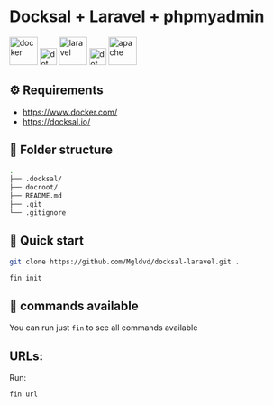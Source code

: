 # Docksal + Laravel + phpmyadmin

<p float="left">
  <img src="https://cdn.worldvectorlogo.com/logos/docker-4.svg" height="50" title="docker">
  <img src="https://www.svgrepo.com/show/353085/dot-single.svg" height="30" title="dot">
  <img src="https://cdn.worldvectorlogo.com/logos/laravel-2.svg" height="50" title="laravel">
  <img src="https://www.svgrepo.com/show/353085/dot-single.svg" height="30" title="dot">
  <img src="https://upload.wikimedia.org/wikipedia/commons/4/4f/PhpMyAdmin_logo.svg" height="50" title="apache">
</p>

## ⚙️ Requirements

- https://www.docker.com/
- https://docksal.io/

## 📍 Folder structure

```bash
.
├── .docksal/
├── docroot/
├── README.md
├── .git
└── .gitignore
```

## 📍 Quick start

```bash
git clone https://github.com/Mgldvd/docksal-laravel.git .
```

```bash
fin init
```

## 📍 commands available

You can run just `fin` to see all commands available

## URLs:

Run:

```bash
fin url
```
